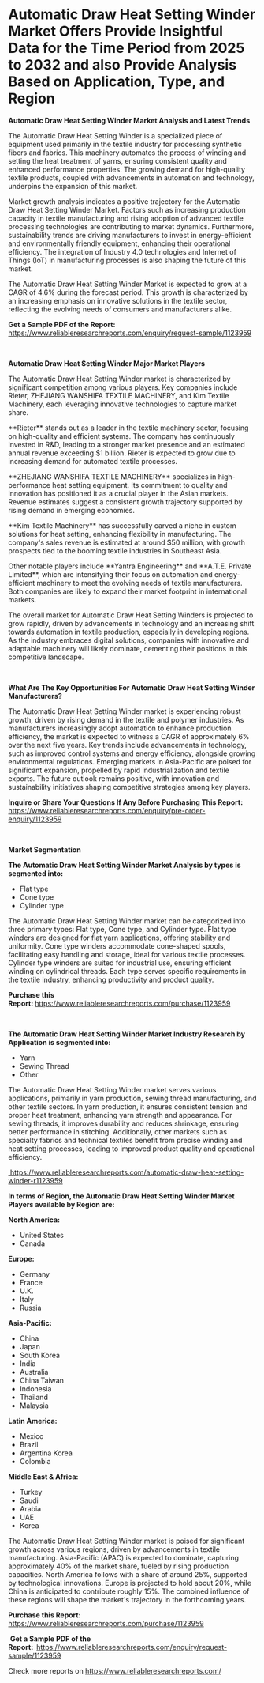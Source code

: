 <p><h1>Automatic Draw Heat Setting Winder Market Offers Provide Insightful Data for the Time Period from 2025 to 2032 and also Provide Analysis Based on Application, Type, and Region</h1></p><p><strong>Automatic Draw Heat Setting Winder Market Analysis and Latest Trends</strong></p>
<p><p>The Automatic Draw Heat Setting Winder is a specialized piece of equipment used primarily in the textile industry for processing synthetic fibers and fabrics. This machinery automates the process of winding and setting the heat treatment of yarns, ensuring consistent quality and enhanced performance properties. The growing demand for high-quality textile products, coupled with advancements in automation and technology, underpins the expansion of this market.</p><p>Market growth analysis indicates a positive trajectory for the Automatic Draw Heat Setting Winder Market. Factors such as increasing production capacity in textile manufacturing and rising adoption of advanced textile processing technologies are contributing to market dynamics. Furthermore, sustainability trends are driving manufacturers to invest in energy-efficient and environmentally friendly equipment, enhancing their operational efficiency. The integration of Industry 4.0 technologies and Internet of Things (IoT) in manufacturing processes is also shaping the future of this market.</p><p>The Automatic Draw Heat Setting Winder Market is expected to grow at a CAGR of 4.6% during the forecast period. This growth is characterized by an increasing emphasis on innovative solutions in the textile sector, reflecting the evolving needs of consumers and manufacturers alike.</p></p>
<p><strong>Get a Sample PDF of the Report:&nbsp;</strong> <a href="https://www.reliableresearchreports.com/enquiry/request-sample/1123959?utm_campaign=3253&utm_medium=2&utm_source=Github&utm_content=ia&utm_term=11042025&utm_id=automatic-draw-heat-setting-winder">https://www.reliableresearchreports.com/enquiry/request-sample/1123959</a></p>
<p>&nbsp;</p>
<p><strong>Automatic Draw Heat Setting Winder Major Market Players</strong></p>
<p><p>The Automatic Draw Heat Setting Winder market is characterized by significant competition among various players. Key companies include Rieter, ZHEJIANG WANSHIFA TEXTILE MACHINERY, and Kim Textile Machinery, each leveraging innovative technologies to capture market share.</p><p>**Rieter** stands out as a leader in the textile machinery sector, focusing on high-quality and efficient systems. The company has continuously invested in R&D, leading to a stronger market presence and an estimated annual revenue exceeding $1 billion. Rieter is expected to grow due to increasing demand for automated textile processes.</p><p>**ZHEJIANG WANSHIFA TEXTILE MACHINERY** specializes in high-performance heat setting equipment. Its commitment to quality and innovation has positioned it as a crucial player in the Asian markets. Revenue estimates suggest a consistent growth trajectory supported by rising demand in emerging economies.</p><p>**Kim Textile Machinery** has successfully carved a niche in custom solutions for heat setting, enhancing flexibility in manufacturing. The company's sales revenue is estimated at around $50 million, with growth prospects tied to the booming textile industries in Southeast Asia.</p><p>Other notable players include **Yantra Engineering** and **A.T.E. Private Limited**, which are intensifying their focus on automation and energy-efficient machinery to meet the evolving needs of textile manufacturers. Both companies are likely to expand their market footprint in international markets.</p><p>The overall market for Automatic Draw Heat Setting Winders is projected to grow rapidly, driven by advancements in technology and an increasing shift towards automation in textile production, especially in developing regions. As the industry embraces digital solutions, companies with innovative and adaptable machinery will likely dominate, cementing their positions in this competitive landscape.</p></p>
<p>&nbsp;</p>
<p><strong>What Are The Key Opportunities For Automatic Draw Heat Setting Winder Manufacturers?</strong></p>
<p><p>The Automatic Draw Heat Setting Winder market is experiencing robust growth, driven by rising demand in the textile and polymer industries. As manufacturers increasingly adopt automation to enhance production efficiency, the market is expected to witness a CAGR of approximately 6% over the next five years. Key trends include advancements in technology, such as improved control systems and energy efficiency, alongside growing environmental regulations. Emerging markets in Asia-Pacific are poised for significant expansion, propelled by rapid industrialization and textile exports. The future outlook remains positive, with innovation and sustainability initiatives shaping competitive strategies among key players.</p></p>
<p><strong>Inquire or Share Your Questions If Any Before Purchasing This Report:</strong> <a href="https://www.reliableresearchreports.com/enquiry/pre-order-enquiry/1123959?utm_campaign=3253&utm_medium=2&utm_source=Github&utm_content=ia&utm_term=11042025&utm_id=automatic-draw-heat-setting-winder">https://www.reliableresearchreports.com/enquiry/pre-order-enquiry/1123959</a></p>
<p>&nbsp;</p>
<p><strong>Market Segmentation</strong></p>
<p><strong>The Automatic Draw Heat Setting Winder Market Analysis by types is segmented into:</strong></p>
<p><ul><li>Flat type</li><li>Cone type</li><li>Cylinder type</li></ul></p>
<p><p>The Automatic Draw Heat Setting Winder market can be categorized into three primary types: Flat type, Cone type, and Cylinder type. Flat type winders are designed for flat yarn applications, offering stability and uniformity. Cone type winders accommodate cone-shaped spools, facilitating easy handling and storage, ideal for various textile processes. Cylinder type winders are suited for industrial use, ensuring efficient winding on cylindrical threads. Each type serves specific requirements in the textile industry, enhancing productivity and product quality.</p></p>
<p><strong>Purchase this Report:&nbsp;</strong><a href="https://www.reliableresearchreports.com/purchase/1123959?utm_campaign=3253&utm_medium=2&utm_source=Github&utm_content=ia&utm_term=11042025&utm_id=automatic-draw-heat-setting-winder">https://www.reliableresearchreports.com/purchase/1123959</a></p>
<p>&nbsp;</p>
<p><strong>The Automatic Draw Heat Setting Winder Market Industry Research by Application is segmented into:</strong></p>
<p><ul><li>Yarn</li><li>Sewing Thread</li><li>Other</li></ul></p>
<p><p>The Automatic Draw Heat Setting Winder market serves various applications, primarily in yarn production, sewing thread manufacturing, and other textile sectors. In yarn production, it ensures consistent tension and proper heat treatment, enhancing yarn strength and appearance. For sewing threads, it improves durability and reduces shrinkage, ensuring better performance in stitching. Additionally, other markets such as specialty fabrics and technical textiles benefit from precise winding and heat setting processes, leading to improved product quality and operational efficiency.</p></p>
<p><a href="https://www.reliableresearchreports.com/automatic-draw-heat-setting-winder-r1123959?utm_campaign=3253&utm_medium=2&utm_source=Github&utm_content=ia&utm_term=11042025&utm_id=automatic-draw-heat-setting-winder">&nbsp;https://www.reliableresearchreports.com/automatic-draw-heat-setting-winder-r1123959</a></p>
<p><strong>In terms of Region, the Automatic Draw Heat Setting Winder Market Players available by Region are:</strong></p>
<p>
    <p> <strong> North America: </strong>
        <ul>
            <li>United States</li>
            <li>Canada</li>
        </ul>
        </p> 
    <p> <strong> Europe: </strong>
        <ul>
            <li>Germany</li>
            <li>France</li>
            <li>U.K.</li>
            <li>Italy</li>
            <li>Russia</li>
        </ul>
        </p> 
    <p> <strong> Asia-Pacific: </strong>
        <ul>
            <li>China</li>
            <li>Japan</li>
            <li>South Korea</li>
            <li>India</li>
            <li>Australia</li>
            <li>China Taiwan</li>
            <li>Indonesia</li>
            <li>Thailand</li>
            <li>Malaysia</li>
        </ul>
        </p> 
    <p> <strong> Latin America: </strong>
        <ul>
            <li>Mexico</li>
            <li>Brazil</li>
            <li>Argentina Korea</li>
            <li>Colombia</li>
        </ul>
        </p> 
    <p> <strong> Middle East & Africa: </strong>
        <ul>
            <li>Turkey</li>
            <li>Saudi</li>
            <li>Arabia</li>
            <li>UAE</li>
            <li>Korea</li>
        </ul>
    </p>
    </p>
<p><p>The Automatic Draw Heat Setting Winder market is poised for significant growth across various regions, driven by advancements in textile manufacturing. Asia-Pacific (APAC) is expected to dominate, capturing approximately 40% of the market share, fueled by rising production capacities. North America follows with a share of around 25%, supported by technological innovations. Europe is projected to hold about 20%, while China is anticipated to contribute roughly 15%. The combined influence of these regions will shape the market's trajectory in the forthcoming years.</p></p>
<p><strong>Purchase this Report: </strong><a href="https://www.reliableresearchreports.com/purchase/1123959?utm_campaign=3253&utm_medium=2&utm_source=Github&utm_content=ia&utm_term=11042025&utm_id=automatic-draw-heat-setting-winder">https://www.reliableresearchreports.com/purchase/1123959</a></p>
<p>&nbsp;<strong>Get a Sample PDF of the Report:&nbsp;&nbsp;</strong><a href="https://www.reliableresearchreports.com/enquiry/request-sample/1123959?utm_campaign=3253&utm_medium=2&utm_source=Github&utm_content=ia&utm_term=11042025&utm_id=automatic-draw-heat-setting-winder">https://www.reliableresearchreports.com/enquiry/request-sample/1123959</a></p>
<p><strong></strong></p>
<p>Check more reports on <a href="https://www.reliableresearchreports.com/?utm_campaign=3253&utm_medium=2&utm_source=Github&utm_content=ia&utm_term=11042025&utm_id=automatic-draw-heat-setting-winder">https://www.reliableresearchreports.com/</a></p>